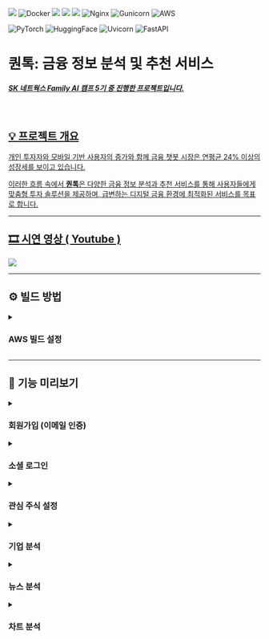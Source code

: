 <img src="https://img.shields.io/badge/react-61DAFB?style=flat&logo=react&logoColor=black"> ![Docker](https://img.shields.io/badge/docker-2496ED?style=flat&logo=docker&logoColor=white) <img src="https://img.shields.io/badge/python-3776AB?style=flat&logo=python&logoColor=white"> <img src="https://img.shields.io/badge/mysql-4479A1?style=flat&logo=mysql&logoColor=white"> <img src="https://img.shields.io/badge/django-092E20?style=flat&logo=django&logoColor=white">  ![Nginx](https://img.shields.io/badge/nginx-009639?style=flat&logo=nginx&logoColor=white)
![Gunicorn](https://img.shields.io/badge/gunicorn-444444?style=flat&logo=gunicorn&logoColor=white)
![AWS](https://img.shields.io/badge/AWS-232F3E?style=flat&logo=amazon-aws&logoColor=white)

![PyTorch](https://img.shields.io/badge/PyTorch-EE4C2C?style=flat&logo=pytorch&logoColor=white)
![HuggingFace](https://img.shields.io/badge/HuggingFace-FF7A25?style=flat&logo=huggingface&logoColor=white)
![Uvicorn](https://img.shields.io/badge/Uvicorn-2FBF71?style=flat&logo=uvicorn&logoColor=white)
![FastAPI](https://img.shields.io/badge/FastAPI-009485?style=flat&logo=fastapi&logoColor=white)

# 퀀톡: 금융 정보 분석 및 추천 서비스

##### <a href="https://github.com/SKNETWORKS-FAMILY-AICAMP/SKN05-FINAL-2TEAM" fontsize > SK 네트웍스 Family AI 캠프 5기 중 진행한 프로젝트입니다.

<br>


## 💡 프로젝트 개요

개인 투자자와 모바일 기반 사용자의 증가와 함께 금융 챗봇 시장은 연평균 24% 이상의 성장세를 보이고 있습니다.

이러한 흐름 속에서 **퀀톡**은 다양한 금융 정보 분석과 추천 서비스를 통해 사용자들에게 맞춤형 투자 솔루션을 제공하며, 급변하는 디지털 금융 환경에 최적화된 서비스를 목표로 합니다.

-----

## :film_strip: 시연 영상 <a href="https://youtu.be/V82EvzZ0SQE">( Youtube )</a>

  <p>
    <img src = "https://github.com/user-attachments/assets/9bd11161-0cde-47a8-88d0-7e96c31924f4">
  </p>

-----

<h2>⚙️ 빌드 방법</h2>
<details>
  <summary><h3>AWS 빌드 설정</h3></summary>
 
 ### AWS EC2
  - Ubuntu 서버
  - 스토리지 구성 (30GB)
  
  **접속 및 스왑 메모리 설정**
  - mobaXterm으로 실행
  - 빌드 시 RAM 부족 해결을 위한 스왑 메모리 설정:
  
  ```bash
  sudo dd if=/dev/zero of=/swapfile bs=128M count=16
  
  sudo chmod 600 /swapfile
  
  sudo mkswap /swapfile
  
  sudo swapon /swapfile
  
  sudo swapon -s
  
  sudo vi /etc/fstab
  ```
  
  - `/etc/fstab` 파일의 마지막 줄에 추가:
  
  ```
  /swapfile swap swap defaults 0 0
  ```
  
  ### 프로젝트 설정
  
  **프로젝트 클론**
  ```bash
  git clone https://github.com/Lanvizu/SKN05_Final.git
  ```
  
  **AWS 빌드 시 파일 경로 설정 변경**
  - `backend/.env` 파일 생성: IPV4_ADDRESS, DNS_ADDRESS, NGROK_URL 수정
    <details>
    <summary>.env 파일 예시</summary>
      
      ```
      IPV4_ADDRESS=''
      DNS_ADDRESS=''
      
      BACKEND_PORT=8000
      FRONTEND_PORT=3000
      
      BASE_URL=http://${IPV4_ADDRESS}:${BACKEND_PORT}/
      BASE_FRONTEND_URL=http://${IPV4_ADDRESS}:${FRONTEND_PORT}
      BASE_DNS_ADDRESS=http://${DNS_ADDRESS}:${FRONTEND_PORT}
      
      NGROK_URL=''
      CURRENTS_API_KEY=''
      
      GOOGLE_CLIENT_ID=''
      GOOGLE_CLIENT_SECRET=''
      GOOGLE_TOKEN_API=https://oauth2.googleapis.com/token
      GOOGLE_REDIRECT_URI=http://${DNS_ADDRESS}:${FRONTEND_PORT}/auth/google/callback
      
      NAVER_CLIENT_ID=''
      NAVER_CLIENT_SECRET=''
      NAVER_REDIRECT_URI=http://${DNS_ADDRESS}:${FRONTEND_PORT}/auth/naver/callback
      
      GOOGLE_HOST_PASSWORD=''
      SECRET_KEY=''
      
      MYSQL_ROOT_PASSWORD=''
      MYSQL_DATABASE=skn0502
      MYSQL_USER=user
      MYSQL_PASSWORD=''
      ```
    </details>
      
  - `web/project.conf` 파일 변경: server_name 수정
  - `frontend/.env` 파일 생성: REACT_APP_BASE_URL, REACT_APP_DNS_ADDRESS, REACT_APP_IP_ADDRESS 설정

    <details>
    <summary>.env 파일 예시</summary>
      
      ```
      REACT_APP_BASE_URL=http://'':8000
      REACT_APP_DNS_ADDRESS=''
      REACT_APP_IP_ADDRESS=''
      ```
    </details>
  - `frontend/package.json` 파일 변경: proxy 수정
  
  ### 환경 설정
  
  **Docker 설치**
  ```bash
  sudo apt-get update
  
  sudo apt-get upgrade -y
  
  sudo apt-get dist-upgrade
  
  sudo apt update
  
  sudo apt-get install apt-transport-https ca-certificates curl
  
  curl -fsSL https://download.docker.com/linux/ubuntu/gpg | sudo apt-key add -
  
  sudo add-apt-repository \
  "deb [arch=amd64] https://download.docker.com/linux/ubuntu \
  $(lsb_release -cs) \
  stable"
  
  sudo apt update
  
  sudo apt-get update && sudo apt-get install docker-ce docker-ce-cli containerd.io
  
  sudo docker run hello-world
  
  sudo docker version
  
  sudo groupadd docker
  
  sudo usermod -aG docker $USER
  
  newgrp docker
  
  sudo apt install docker-compose
  ```
  
  **Docker Compose 실행**
  ```bash
  docker-compose down --volumes && docker-compose up --build
  ```
  
  **향후 계획**
  최소한의 설정 변경 후 Jenkins를 통한 CI/CD 관리 구현
 
</details>

-----

<h2>👀 기능 미리보기</h2>

<details>
<summary><h3>회원가입 (이메일 인증)</h3></summary>
 <p>
   <img src = "https://github.com/user-attachments/assets/18f23b6e-94bd-4ef8-85dd-4c7bfb442cbe">
 </p>
</details>

<details>
<summary><h3>소셜 로그인</h3></summary>
 <p>
   <img src = "https://github.com/user-attachments/assets/69a42fcf-3ebe-4afe-b397-88d5be0c8db0">
 </p>
</details>
 
<details>
<summary><h3>관심 주식 설정</h3></summary>
  <p>
   <img src = "https://github.com/user-attachments/assets/40101436-7911-4a90-ab8f-5ac79fa1a223">
 </p>
</details>

<details>
<summary><h3>기업 분석</h3></summary>
  <p>
   <img src = "https://github.com/user-attachments/assets/c6299c5b-7bad-436f-9b18-b7bd9b1a410c">
 </p>
</details>

<details>
<summary><h3>뉴스 분석</h3></summary>
  <p>
   <img src = "https://github.com/user-attachments/assets/331f0311-12c7-4cfc-8760-34a368b9b0de">
  </p>
</details>
  
<details>
<summary><h3>차트 분석</h3></summary>
  <p>
   <img src = "https://github.com/user-attachments/assets/5eed10fb-d4fb-4f87-8c43-b76a42300a8f">
  </p>
</details>
